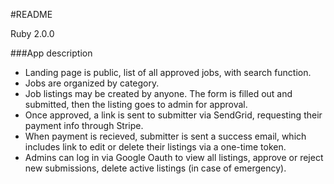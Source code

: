 #README

Ruby 2.0.0

###App description
 - Landing page is public, list of all approved jobs, with search function.
 - Jobs are organized by category.
 - Job listings may be created by anyone. The form is filled out and submitted, then the listing goes to admin for approval. 
 - Once approved, a link is sent to submitter via SendGrid, requesting their payment info through Stripe. 
 - When payment is recieved, submitter is sent a success email, which includes link to edit or delete their listings via a one-time token.  
 - Admins can log in via Google Oauth to view all listings, approve or reject new submissions, delete active listings (in case of emergency).
 